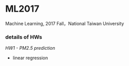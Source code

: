 # ML2017
Machine Learning, 2017 Fall，National Taiwan University

### details of HWs
*HW1 - PM2.5 prediction*
- linear regression